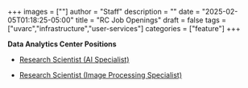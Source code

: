+++
images = [""]
author = "Staff"
description = ""
date = "2025-02-05T01:18:25-05:00"
title = "RC Job Openings"
draft = false
tags = ["uvarc","infrastructure","user-services"]
categories = ["feature"]
+++

**Data Analytics Center Positions**

* [Research Scientist (AI Specialist)](https://jobs.virginia.edu/us/en/job/R0068331/Research-Scientist-AI-specialist)


* [Research Scientist (Image Processing Specialist)](https://jobs.virginia.edu/us/en/job/UOVUOVUSR0068333EXTERNALENUS/Research-Scientist-Image-Processing-Specialist)






